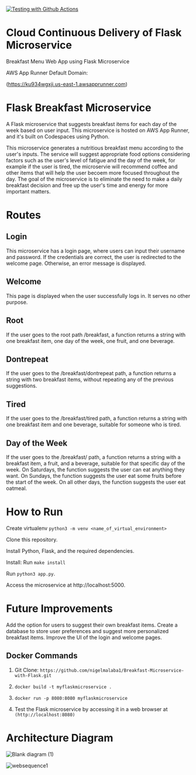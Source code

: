 [![Testing with Github Actions](https://github.com/nigelmalaba1/WebApp/actions/workflows/main.yml/badge.svg)](https://github.com/nigelmalaba1/WebApp/actions/workflows/main.yml)


# Cloud Continuous Delivery of Flask Microservice 
Breakfast Menu Web App using Flask Microservice

AWS App Runner Default Domain:

(https://ku934wgxji.us-east-1.awsapprunner.com)


# Flask Breakfast Microservice
A Flask microservice that suggests breakfast items for each day of the week based on user input. This microservice is hosted on AWS App Runner, and it's built on Codespaces using Python.

This microservice generates a nutritious breakfast menu according to the user's inputs. The service will suggest appropriate food options considering factors such as the user's level of fatigue and the day of the week, for example if the user is tired, the microservie will recommend coffee and other items that will help the user becoem more focused throughout the day. The goal of the microservice is to eliminate the need to make a daily breakfast decision and free up the user's time and energy for more important matters.

# Routes
## Login

This microservice has a login page, where users can input their username and password. If the credentials are correct, the user is redirected to the welcome page. Otherwise, an error message is displayed.

## Welcome
This page is displayed when the user successfully logs in. It serves no other purpose.

## Root
If the user goes to the root path /breakfast, a function returns a string with one breakfast item, one day of the week, one fruit, and one beverage.

## Dontrepeat
If the user goes to the /breakfast/dontrepeat path, a function returns a string with two breakfast items, without repeating any of the previous suggestions.

## Tired
If the user goes to the /breakfast/tired path, a function returns a string with one breakfast item and one beverage, suitable for someone who is tired.

## Day of the Week
If the user goes to the /breakfast/<day> path, a function returns a string with a breakfast item, a fruit, and a beverage, suitable for that specific day of the week. On Saturdays, the function suggests the user can eat anything they want. On Sundays, the function suggests the user eat some fruits before the start of the week. On all other days, the function suggests the user eat oatmeal.

# How to Run

Create virtualenv `python3 -m venv <name_of_virtual_environment>`

Clone this repository.

Install Python, Flask, and the required dependencies.

Install: Run `make install`

Run `python3 app.py`.

Access the microservice at http://localhost:5000.

# Future Improvements

Add the option for users to suggest their own breakfast items.
Create a database to store user preferences and suggest more personalized breakfast items.
Improve the UI of the login and welcome pages.


## Docker Commands

1. Git Clone: `https://github.com/nigelmalaba1/Breakfast-Microservice-with-Flask.git`

2. `docker build -t myflaskmicroservice .`

3. `docker run -p 8080:8080 myflaskmicroservice`

4. Test the Flask microservice by accessing it in a web browser at `(http://localhost:8080)`

# Architecture Diagram 

![Blank diagram (1)](https://user-images.githubusercontent.com/123284219/217413980-3af7e0d9-ad16-407f-b8b3-b4b30a7d5395.jpeg)


![websequence1](https://user-images.githubusercontent.com/123284219/224525073-462e0d20-731e-4464-af78-9471d97c9476.jpeg)



